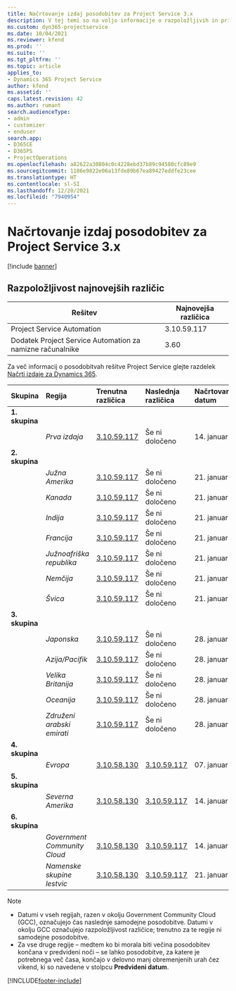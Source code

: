 ```yaml
---
title: Načrtovanje izdaj posodobitev za Project Service 3.x
description: V tej temi so na voljo informacije o razpoložljivih in prihodnjih izdajah rešitve Dynamics 365 Project Service Automation.
ms.custom: dyn365-projectservice
ms.date: 10/04/2021
ms.reviewer: kfend
ms.prod: ''
ms.suite: ''
ms.tgt_pltfrm: ''
ms.topic: article
applies_to:
- Dynamics 365 Project Service
author: kfend
ms.assetid: ''
caps.latest.revision: 42
ms.author: rumant
search.audienceType:
- admin
- customizer
- enduser
search.app:
- D365CE
- D365PS
- ProjectOperations
ms.openlocfilehash: a82622a30804c0c4228ebd37b89c94580cfc89e9
ms.sourcegitcommit: 1186e9822e06a13fde89b67ea89427eddfe23cee
ms.translationtype: HT
ms.contentlocale: sl-SI
ms.lasthandoff: 12/20/2021
ms.locfileid: "7940954"
---
```

# <a name="update-release-schedule-for-project-service-3x"></a>Načrtovanje izdaj posodobitev za Project Service 3.x

[!include [banner](../includes/psa-now-project-operations.md)]

## <a name="latest-version-availability"></a>Razpoložljivost najnovejših različic

| Rešitev  | Najnovejša različica |
|-------|----|
| Project Service Automation    | 3.10.59.117 |
| Dodatek Project Service Automation za namizne računalnike                | 3.60          |

Za več informacij o posodobitvah rešitve Project Service glejte razdelek [Načrti izdaje za Dynamics 365](/dynamics365/release-plans/). 

| Skupina  | Regija | Trenutna različica | Naslednja različica |  Načrtovan datum
| :---   | :---   | :---   | :---   |:---   |         
|<strong>1. skupina</strong> | |  |  | |
| | <i>Prva izdaja</i> | [3.10.59.117](whats-new-ur-38.md) | Še ni določeno | 14. januar 2022
|<strong>2. skupina</strong> | |  |  | |
| | <i>Južna Amerika</i> | [3.10.59.117](whats-new-ur-38.md) | Še ni določeno | 21. januar 2022
| | <i>Kanada</i> | [3.10.59.117](whats-new-ur-38.md) | Še ni določeno | 21. januar 2022
| | <i>Indija</i> | [3.10.59.117](whats-new-ur-38.md) | Še ni določeno | 21. januar 2022
| | <i>Francija</i> | [3.10.59.117](whats-new-ur-38.md) | Še ni določeno | 21. januar 2022
| | <i>Južnoafriška republika</i> | [3.10.59.117](whats-new-ur-38.md) | Še ni določeno | 21. januar 2022
| | <i>Nemčija</i> | [3.10.59.117](whats-new-ur-38.md) | Še ni določeno | 21. januar 2022
| | <i>Švica</i> | [3.10.59.117](whats-new-ur-38.md) | Še ni določeno | 21. januar 2022
|<strong>3. skupina</strong> | |  |  | |
| | <i>Japonska</i> | [3.10.59.117](whats-new-ur-38.md) | Še ni določeno | 28. januar 2022
| | <i>Azija/Pacifik</i> | [3.10.59.117](whats-new-ur-38.md) | Še ni določeno | 28. januar 2022
| | <i>Velika Britanija</i> | [3.10.59.117](whats-new-ur-38.md) | Še ni določeno | 28. januar 2022
| | <i>Oceanija</i> | [3.10.59.117](whats-new-ur-38.md) | Še ni določeno | 28. januar 2022
| | <i>Združeni arabski emirati</i> | [3.10.59.117](whats-new-ur-38.md) | Še ni določeno | 28. januar 2022
|<strong>4. skupina</strong> | |  |  | |
| | <i>Evropa</i> | [3.10.58.130](whats-new-ur-37-5.md) | [3.10.59.117](whats-new-ur-38.md) | 07. januar 2022
|<strong>5. skupina</strong> | |  |  | |
| | <i>Severna Amerika</i> | [3.10.58.130](whats-new-ur-37-5.md) | [3.10.59.117](whats-new-ur-38.md) | 14. januar 2022
|<strong>6. skupina</strong> | |  |  | |
| | <i>Government Community Cloud</i> | [3.10.58.130](whats-new-ur-37-5.md) | [3.10.59.117](whats-new-ur-38.md) | 14. januar 2022
| | <i>Namenske skupine lestvic</i> | [3.10.58.130](whats-new-ur-37-5.md) | [3.10.59.117](whats-new-ur-38.md) | 21. januar 2022



>[!Note]
> - Datumi v vseh regijah, razen v okolju Government Community Cloud (GCC), označujejo čas naslednje samodejne posodobitve. Datumi v okolju GCC označujejo razpoložljivost različice; trenutno za te regije ni samodejne posodobitve.
> - Za vse druge regije – medtem ko bi morala biti večina posodobitev končana v predvideni noči – se lahko posodobitve, za katere je potrebnega več časa, končajo v delovno manj obremenjenih urah čez vikend, ki so navedene v stolpcu **Predvideni datum**.


[!INCLUDE[footer-include](../includes/footer-banner.md)]
